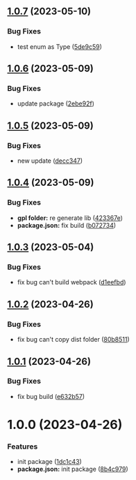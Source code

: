 ## [1.0.7](https://github.com/dnt-team/apollo-typegen/compare/v1.0.6...v1.0.7) (2023-05-10)


### Bug Fixes

* test enum as Type ([5de9c59](https://github.com/dnt-team/apollo-typegen/commit/5de9c59fbc48639d4420775611985b518effc247))

## [1.0.6](https://github.com/dnt-team/apollo-typegen/compare/v1.0.5...v1.0.6) (2023-05-09)


### Bug Fixes

* update package ([2ebe92f](https://github.com/dnt-team/apollo-typegen/commit/2ebe92f3c8796c9e67e7375469eb45ed93f56df4))

## [1.0.5](https://github.com/dnt-team/apollo-typegen/compare/v1.0.4...v1.0.5) (2023-05-09)


### Bug Fixes

* new update ([decc347](https://github.com/dnt-team/apollo-typegen/commit/decc347a2ba1223ac03a844fc255fb00b4d146fb))

## [1.0.4](https://github.com/dnt-team/apollo-typegen/compare/v1.0.3...v1.0.4) (2023-05-09)


### Bug Fixes

* **gpl folder:** re generate lib ([423367e](https://github.com/dnt-team/apollo-typegen/commit/423367ec15ecb3ee40e89c3005e3099bd54b90d8))
* **package.json:** fix build ([b072734](https://github.com/dnt-team/apollo-typegen/commit/b072734da8c78f844a244421ab6a15fff85c01af))

## [1.0.3](https://github.com/dnt-team/apollo-typegen/compare/v1.0.2...v1.0.3) (2023-05-04)


### Bug Fixes

* fix bug can't build webpack ([d1eefbd](https://github.com/dnt-team/apollo-typegen/commit/d1eefbd0a1f2903b264d6160c31975e68a279dc7))

## [1.0.2](https://github.com/dnt-team/apollo-typegen/compare/v1.0.1...v1.0.2) (2023-04-26)


### Bug Fixes

* fix bug can't copy dist folder ([80b8511](https://github.com/dnt-team/apollo-typegen/commit/80b851118d9dc50cb2a9a652194a199c44630635))

## [1.0.1](https://github.com/dnt-team/apollo-typegen/compare/v1.0.0...v1.0.1) (2023-04-26)


### Bug Fixes

* fix bug build ([e632b57](https://github.com/dnt-team/apollo-typegen/commit/e632b572d5b86511372cb9b2f37810604c3dc1c7))

# 1.0.0 (2023-04-26)


### Features

* init package ([1dc1c43](https://github.com/dnt-team/apollo-typegen/commit/1dc1c4317151e9a363883b38dd41c78f10d5e117))
* **package.json:** init package ([8b4c979](https://github.com/dnt-team/apollo-typegen/commit/8b4c979b2ff30e78014d758d87dda71203783b9e))
